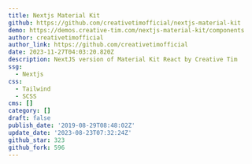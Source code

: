 ```yaml
---
title: Nextjs Material Kit
github: https://github.com/creativetimofficial/nextjs-material-kit
demo: https://demos.creative-tim.com/nextjs-material-kit/components
author: creativetimofficial
author_link: https://github.com/creativetimofficial
date: 2023-11-27T04:03:20.820Z
description: NextJS version of Material Kit React by Creative Tim
ssg:
  - Nextjs
css:
  - Tailwind
  - SCSS
cms: []
category: []
draft: false
publish_date: '2019-08-29T08:48:02Z'
update_date: '2023-08-23T07:32:24Z'
github_star: 323
github_fork: 596
---
```

